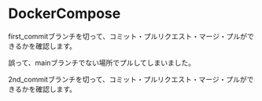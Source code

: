 # DockerCompose

first_commitブランチを切って、コミット・プルリクエスト・マージ・プルができるかを確認します。

誤って、mainブランチでない場所でプルしてしまいました。

2nd_commitブランチを切って、コミット・プルリクエスト・マージ・プルができるかを確認します。
